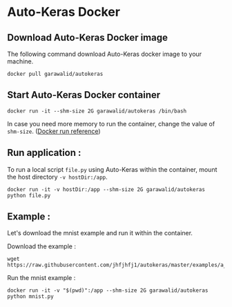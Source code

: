 # Auto-Keras Docker

## Download Auto-Keras Docker image


The following command download Auto-Keras docker image to your machine.  

```
docker pull garawalid/autokeras
```

## Start Auto-Keras Docker container

```
docker run -it --shm-size 2G garawalid/autokeras /bin/bash
```

In case you need more memory to run the container, change the value of `shm-size`. ([Docker run reference](https://docs.docker.com/engine/reference/run/#general-form))


## Run application :


To run a local script `file.py` using Auto-Keras within the container, mount the host directory `-v hostDir:/app`.

```
docker run -it -v hostDir:/app --shm-size 2G garawalid/autokeras python file.py
```

## Example :

Let's download the mnist example and run it within the container.  

Download the example :  
```
wget https://raw.githubusercontent.com/jhfjhfj1/autokeras/master/examples/a_simple_example/mnist.py
```

Run the mnist example :
```
docker run -it -v "$(pwd)":/app --shm-size 2G garawalid/autokeras python mnist.py
```
